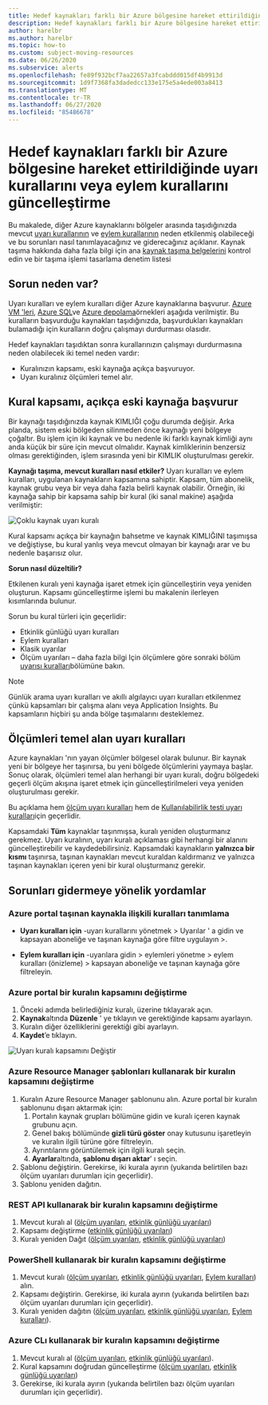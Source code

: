 ```yaml
---
title: Hedef kaynakları farklı bir Azure bölgesine hareket ettirildiğinde uyarı kurallarını veya eylem kurallarını güncelleştirme
description: Hedef kaynakları farklı bir Azure bölgesine hareket ettirildiğinde uyarı kurallarının veya eylem kurallarının nasıl güncelleştirilmesi için arka plan ve yönergeler.
author: harelbr
ms.author: harelbr
ms.topic: how-to
ms.custom: subject-moving-resources
ms.date: 06/26/2020
ms.subservice: alerts
ms.openlocfilehash: fe89f932bcf7aa22657a3fcabddd015df4b9913d
ms.sourcegitcommit: 1d9f7368fa3dadedcc133e175e5a4ede003a8413
ms.translationtype: MT
ms.contentlocale: tr-TR
ms.lasthandoff: 06/27/2020
ms.locfileid: "85486678"
---
```

# <a name="how-to-update-alert-rules-or-action-rules-when-their-target-resource-moves-to-a-different-azure-region"></a>Hedef kaynakları farklı bir Azure bölgesine hareket ettirildiğinde uyarı kurallarını veya eylem kurallarını güncelleştirme

Bu makalede, diğer Azure kaynaklarını bölgeler arasında taşıdığınızda mevcut [uyarı kurallarının](https://docs.microsoft.com/azure/azure-monitor/platform/alerts-overview) ve [eylem kurallarının](https://docs.microsoft.com/azure/azure-monitor/platform/alerts-action-rules) neden etkilenmiş olabileceği ve bu sorunları nasıl tanımlayacağınız ve giderecağınız açıklanır. Kaynak taşıma hakkında daha fazla bilgi için ana [kaynak taşıma belgelerini](https://docs.microsoft.com/azure/azure-resource-manager/management/move-region) kontrol edin ve bir taşıma işlemi tasarlama denetim listesi

## <a name="why-the-problem-exists"></a>Sorun neden var?

Uyarı kuralları ve eylem kuralları diğer Azure kaynaklarına başvurur. [Azure VM 'leri](https://docs.microsoft.com/azure/site-recovery/azure-to-azure-tutorial-migrate), [Azure SQL](https://docs.microsoft.com/azure/sql-database/sql-database-move-resources-across-regions)ve [Azure depolama](https://docs.microsoft.com/azure/storage/common/storage-account-move)örnekleri aşağıda verilmiştir. Bu kuralların başvurduğu kaynakları taşıdığınızda, başvurdukları kaynakları bulamadığı için kuralların doğru çalışmayı durdurması olasıdır.

Hedef kaynakları taşıdıktan sonra kurallarınızın çalışmayı durdurmasına neden olabilecek iki temel neden vardır:

- Kuralınızın kapsamı, eski kaynağa açıkça başvuruyor.
- Uyarı kuralınız ölçümleri temel alır.

## <a name="rule-scope-explicitly-refers-to-the-old-resource"></a>Kural kapsamı, açıkça eski kaynağa başvurur

Bir kaynağı taşıdığınızda kaynak KIMLIĞI çoğu durumda değişir. Arka planda, sistem eski bölgeden silinmeden önce kaynağı yeni bölgeye çoğaltır. Bu işlem için iki kaynak ve bu nedenle iki farklı kaynak kimliği aynı anda küçük bir süre için mevcut olmalıdır. Kaynak kimliklerinin benzersiz olması gerektiğinden, işlem sırasında yeni bir KIMLIK oluşturulması gerekir. 

**Kaynağı taşıma, mevcut kuralları nasıl etkiler?**
Uyarı kuralları ve eylem kuralları, uygulanan kaynakların kapsamına sahiptir. Kapsam, tüm abonelik, kaynak grubu veya bir veya daha fazla belirli kaynak olabilir.
Örneğin, iki kaynağa sahip bir kapsama sahip bir kural (iki sanal makine) aşağıda verilmiştir:

![Çoklu kaynak uyarı kuralı](media/alerts-resource-move/multi-resource-alert-rule.png)

Kural kapsamı açıkça bir kaynağın bahsetme ve kaynak KIMLIĞINI taşımışsa ve değiştiyse, bu kural yanlış veya mevcut olmayan bir kaynağı arar ve bu nedenle başarısız olur.

**Sorun nasıl düzeltilir?**

Etkilenen kuralı yeni kaynağa işaret etmek için güncelleştirin veya yeniden oluşturun. Kapsamı güncelleştirme işlemi bu makalenin ilerleyen kısımlarında bulunur.

Sorun bu kural türleri için geçerlidir:

- Etkinlik günlüğü uyarı kuralları
- Eylem kuralları
- Klasik uyarılar
- Ölçüm uyarıları – daha fazla bilgi Için ölçümlere göre sonraki bölüm [uyarısı kuralları](#alert-rules-based-on-metrics)bölümüne bakın.

> [!NOTE]
> Günlük arama uyarı kuralları ve akıllı algılayıcı uyarı kuralları etkilenmez çünkü kapsamları bir çalışma alanı veya Application Insights. Bu kapsamların hiçbiri şu anda bölge taşımalarını desteklemez.

## <a name="alert-rules-based-on-metrics"></a>Ölçümleri temel alan uyarı kuralları

Azure kaynakları 'nın yayan ölçümler bölgesel olarak bulunur. Bir kaynak yeni bir bölgeye her taşınırsa, bu yeni bölgede ölçümlerini yaymaya başlar. Sonuç olarak, ölçümleri temel alan herhangi bir uyarı kuralı, doğru bölgedeki geçerli ölçüm akışına işaret etmek için güncelleştirilmeleri veya yeniden oluşturulması gerekir.

Bu açıklama hem [ölçüm uyarı kuralları](alerts-metric-overview.md) hem de [Kullanılabilirlik testi uyarı kuralları](../app/monitor-web-app-availability.md)için geçerlidir.

Kapsamdaki **Tüm** kaynaklar taşınmışsa, kuralı yeniden oluşturmanız gerekmez. Uyarı kuralının, uyarı kuralı açıklaması gibi herhangi bir alanını güncelleştirebilir ve kaydedebilirsiniz.
Kapsamdaki kaynakların **yalnızca bir kısmı** taşınırsa, taşınan kaynakları mevcut kuraldan kaldırmanız ve yalnızca taşınan kaynakları içeren yeni bir kural oluşturmanız gerekir.

## <a name="procedures-to-fix-problems"></a>Sorunları gidermeye yönelik yordamlar

### <a name="identifying-rules-associated-with-a-moved-resource-from-the-azure-portal"></a>Azure portal taşınan kaynakla ilişkili kuralları tanımlama

- **Uyarı kuralları için** -uyarı kurallarını yönetmek > Uyarılar ' a gidin ve kapsayan aboneliğe ve taşınan kaynağa göre filtre uygulayın >.

- **Eylem kuralları için** -uyarılara gidin > eylemleri yönetme > eylem kuralları (önizleme) > kapsayan aboneliğe ve taşınan kaynağa göre filtreleyin.

### <a name="change-scope-of-a-rule-from-the-azure-portal"></a>Azure portal bir kuralın kapsamını değiştirme

1. Önceki adımda belirlediğiniz kuralı, üzerine tıklayarak açın.
2. **Kaynak**altında **Düzenle** ' ye tıklayın ve gerektiğinde kapsamı ayarlayın.
3. Kuralın diğer özelliklerini gerektiği gibi ayarlayın.
4. **Kaydet**’e tıklayın.

![Uyarı kuralı kapsamını Değiştir](media/alerts-resource-move/change-alert-rule-scope.png)

### <a name="change-the-scope-of-a-rule-using-azure-resource-manager-templates"></a>Azure Resource Manager şablonları kullanarak bir kuralın kapsamını değiştirme

1. Kuralın Azure Resource Manager şablonunu alın.  Azure portal bir kuralın şablonunu dışarı aktarmak için:
   1. Portalın kaynak grupları bölümüne gidin ve kuralı içeren kaynak grubunu açın.
   2. Genel bakış bölümünde **gizli türü göster** onay kutusunu işaretleyin ve kuralın ilgili türüne göre filtreleyin.
   3. Ayrıntılarını görüntülemek için ilgili kuralı seçin.
   4. **Ayarlar**altında, **şablonu dışarı aktar**' ı seçin.
2. Şablonu değiştirin. Gerekirse, iki kurala ayırın (yukarıda belirtilen bazı ölçüm uyarıları durumları için geçerlidir).
3. Şablonu yeniden dağıtın.

### <a name="change-scope-of-a-rule-using-rest-api"></a>REST API kullanarak bir kuralın kapsamını değiştirme

1. Mevcut kuralı al ([ölçüm uyarıları](https://docs.microsoft.com/rest/api/monitor/metricalerts/get), [etkinlik günlüğü uyarıları](https://docs.microsoft.com/rest/api/monitor/activitylogalerts/get))
2. Kapsamı değiştirme ([etkinlik günlüğü uyarıları](https://docs.microsoft.com/rest/api/monitor/activitylogalerts/update))
3. Kuralı yeniden Dağıt ([ölçüm uyarıları](https://docs.microsoft.com/rest/api/monitor/metricalerts/createorupdate), [etkinlik günlüğü uyarıları](https://docs.microsoft.com/rest/api/monitor/activitylogalerts/createorupdate))

### <a name="change-scope-of-a-rule-using-powershell"></a>PowerShell kullanarak bir kuralın kapsamını değiştirme

1. Mevcut kuralı ([ölçüm uyarıları](https://docs.microsoft.com/powershell/module/az.monitor/get-azmetricalertrulev2), [etkinlik günlüğü uyarıları](https://docs.microsoft.com/powershell/module/az.monitor/get-azactivitylogalert), [Eylem kuralları](https://docs.microsoft.com/powershell/module/az.alertsmanagement/Get-AzActionRule)) alın.
2. Kapsamı değiştirin. Gerekirse, iki kurala ayırın (yukarıda belirtilen bazı ölçüm uyarıları durumları için geçerlidir).
3. Kuralı yeniden dağıtın ([ölçüm uyarıları](https://docs.microsoft.com/powershell/module/az.monitor/add-azmetricalertrulev2), [etkinlik günlüğü uyarıları](https://docs.microsoft.com/powershell/module/az.monitor/enable-azactivitylogalert), [Eylem kuralları](https://docs.microsoft.com/powershell/module/az.alertsmanagement/set-azactionrule)).

### <a name="changing-the-scope-of-a-rule-using-azure-cli"></a>Azure CLı kullanarak bir kuralın kapsamını değiştirme

1.  Mevcut kuralı al ([ölçüm uyarıları](https://docs.microsoft.com/cli/azure/monitor/metrics/alert?view=azure-cli-latest#az-monitor-metrics-alert-show), [etkinlik günlüğü uyarıları](https://docs.microsoft.com/cli/azure/monitor/activity-log/alert#az-monitor-activity-log-alert-list)).
2.  Kural kapsamını doğrudan güncelleştirme ([ölçüm uyarıları](https://docs.microsoft.com/cli/azure/monitor/metrics/alert#az-monitor-metrics-alert-update), [etkinlik günlüğü uyarıları](https://docs.microsoft.com/cli/azure/monitor/activity-log/alert/scope))
3.  Gerekirse, iki kurala ayırın (yukarıda belirtilen bazı ölçüm uyarıları durumları için geçerlidir).
